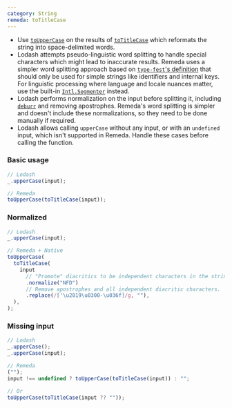 ```yaml
---
category: String
remeda: toTitleCase
---
```


- Use [`toUpperCase`](/docs#toUpperCase) on the results of [`toTitleCase`](/docs#toTitleCase)
  which reformats the string into space-delimited words.
- Lodash attempts pseudo-linguistic word splitting to handle special characters
  which might lead to inaccurate results. Remeda uses a simpler word splitting
  approach based on [`type-fest`'s definition](https://github.com/sindresorhus/type-fest/blob/main/source/words.d.ts)
  that should only be used for simple strings like identifiers and internal
  keys. For linguistic processing where language and locale nuances matter, use
  the built-in [`Intl.Segmenter`](https://developer.mozilla.org/en-US/docs/Web/JavaScript/Reference/Global_Objects/Intl/Segmenter)
  instead.
- Lodash performs normalization on the input before splitting it, including
  [`deburr`](/migrate/lodash#deburr) and removing apostrophes. Remeda's word
  splitting is simpler and doesn't include these normalizations, so they need to
  be done manually if required.
- Lodash allows calling `upperCase` without any input, or with an `undefined`
  input, which isn't supported in Remeda. Handle these cases before calling the
  function.

### Basic usage

```ts
// Lodash
_.upperCase(input);

// Remeda
toUpperCase(toTitleCase(input));
```

### Normalized

```ts
// Lodash
_.upperCase(input);

// Remeda + Native
toUpperCase(
  toTitleCase(
    input
      // "Promote" diacritics to be independent characters in the string.
      .normalize("NFD")
      // Remove apostrophes and all independent diacritic characters.
      .replace(/['\u2019\u0300-\u036f]/g, ""),
  ),
);
```

### Missing input

```ts
// Lodash
_.upperCase();
_.upperCase(input);

// Remeda
("");
input !== undefined ? toUpperCase(toTitleCase(input)) : "";

// Or
toUpperCase(toTitleCase(input ?? ""));
```
